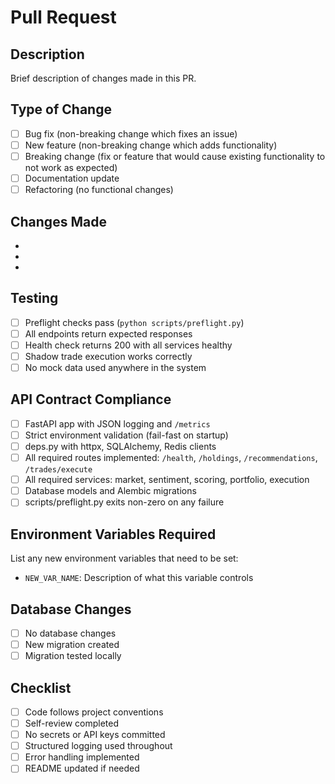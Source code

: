 # Pull Request

## Description
Brief description of changes made in this PR.

## Type of Change
- [ ] Bug fix (non-breaking change which fixes an issue)
- [ ] New feature (non-breaking change which adds functionality) 
- [ ] Breaking change (fix or feature that would cause existing functionality to not work as expected)
- [ ] Documentation update
- [ ] Refactoring (no functional changes)

## Changes Made
- 
- 
- 

## Testing
- [ ] Preflight checks pass (`python scripts/preflight.py`)
- [ ] All endpoints return expected responses
- [ ] Health check returns 200 with all services healthy
- [ ] Shadow trade execution works correctly
- [ ] No mock data used anywhere in the system

## API Contract Compliance
- [ ] FastAPI app with JSON logging and `/metrics`
- [ ] Strict environment validation (fail-fast on startup)
- [ ] deps.py with httpx, SQLAlchemy, Redis clients  
- [ ] All required routes implemented: `/health`, `/holdings`, `/recommendations`, `/trades/execute`
- [ ] All required services: market, sentiment, scoring, portfolio, execution
- [ ] Database models and Alembic migrations
- [ ] scripts/preflight.py exits non-zero on any failure

## Environment Variables Required
List any new environment variables that need to be set:
- `NEW_VAR_NAME`: Description of what this variable controls

## Database Changes
- [ ] No database changes
- [ ] New migration created
- [ ] Migration tested locally

## Checklist
- [ ] Code follows project conventions
- [ ] Self-review completed
- [ ] No secrets or API keys committed  
- [ ] Structured logging used throughout
- [ ] Error handling implemented
- [ ] README updated if needed